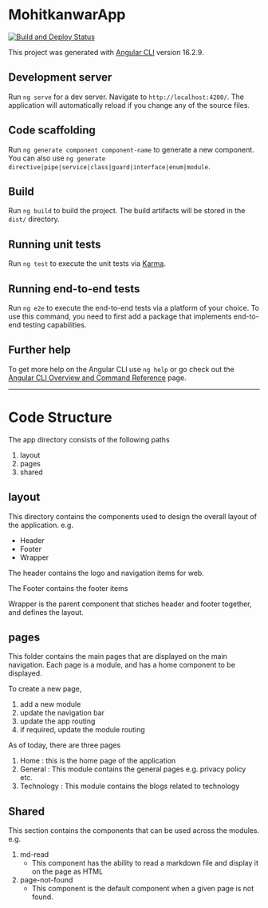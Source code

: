 # MohitkanwarApp
[![Build and Deploy Status](https://github.com/mohitkanwar/mohitkanwar-personal-webapp/actions/workflows/build-and-deploy.yml/badge.svg?branch=main)](https://github.com/mohitkanwar/mohitkanwar-personal-webapp/actions/workflows/build-and-deploy.yml)

This project was generated with [Angular CLI](https://github.com/angular/angular-cli) version 16.2.9.

## Development server

Run `ng serve` for a dev server. Navigate to `http://localhost:4200/`. The application will automatically reload if you change any of the source files.

## Code scaffolding

Run `ng generate component component-name` to generate a new component. You can also use `ng generate directive|pipe|service|class|guard|interface|enum|module`.

## Build

Run `ng build` to build the project. The build artifacts will be stored in the `dist/` directory.

## Running unit tests

Run `ng test` to execute the unit tests via [Karma](https://karma-runner.github.io).

## Running end-to-end tests

Run `ng e2e` to execute the end-to-end tests via a platform of your choice. To use this command, you need to first add a package that implements end-to-end testing capabilities.

## Further help

To get more help on the Angular CLI use `ng help` or go check out the [Angular CLI Overview and Command Reference](https://angular.io/cli) page.

---
# Code Structure
The app directory consists of the following paths

1. layout
1. pages
1. shared

## layout
This directory contains the components used to design the overall layout of the application.
e.g.  
  * Header
  * Footer
  * Wrapper 

  The header  contains the logo and navigation items for web.

  The Footer contains the footer items

  Wrapper is the parent component that stiches header and footer together, and defines the layout.

  ## pages

  This folder contains the main pages that are displayed on the main navigation. Each page is a module, and has a home component to be displayed.

  To create a new page, 
  1. add a new module
  1. update the navigation bar
  1. update the app routing
  1. if required, update the module routing

  As of today, there are three pages
  1. Home : this is the home page of the application
  1. General : This module contains the general pages e.g. privacy policy etc.
  1. Technology : This module contains the blogs related to technology

## Shared
This section contains the components that can be used across the modules. e.g.
1. md-read
   * This component has the ability to read a markdown file and display it on the page as HTML
1. page-not-found
    * This component is the default component when a given page is not found.